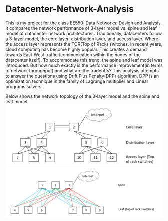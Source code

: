 # Datacenter-Network-Analysis

This is my project for the class EE550: Data Networks: Design and Analysis. It compares the network performance of 3-layer model vs. spine and leaf model of datacenter network architectures. Traditionally, datacenters follow a 3-layer model, the core layer, distribution layer, and access layer. Where the access layer represents the TOR(Top of Rack) switches. In recent years, cloud computing has become highly popular. This creates a demand towards East-West traffic (communication within the nodes of the datacenter itself). To accommodate this trend, the spine and leaf model was introduced. But how much exactly is the performance improvement(in terms of network throughput) and what are the tradeoffs? This analysis attempts to answer the questions using Drift Plus Penalty(DPP) algorithm. DPP is an optimization technique in the family of Lagrange multiplier and Linear programs solvers. 

Below shows the network topology of the 3-layer model and the spine and leaf model.
![3-layer](3-layer.PNG)
![spine and leaf](spine-and-leaf.PNG)
